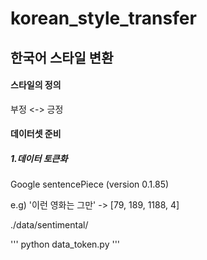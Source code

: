# korean_style_transfer

## 한국어 스타일 변환


#### 스타일의 정의 
부정 <-> 긍정

#### 데이터셋 준비
##### 1.데이터 토큰화
Google sentencePiece (version 0.1.85)

e.g) '이런 영화는 그만' -> [79, 189, 1188, 4]

./data/sentimental/

'''
python data_token.py
'''
